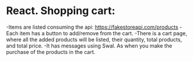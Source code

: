 # React. Shopping cart:

-Items are listed consuming the api: https://fakestoreapi.com/products
-Each item has a button to add/remove from the cart.
-There is a cart page, where all the added products will be listed, their quantity, total products, and total price.
-It has messages using Swal. As when you make the purchase of the products in the cart.